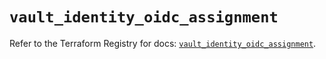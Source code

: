 # `vault_identity_oidc_assignment`

Refer to the Terraform Registry for docs: [`vault_identity_oidc_assignment`](https://registry.terraform.io/providers/hashicorp/vault/3.23.0/docs/resources/identity_oidc_assignment).
